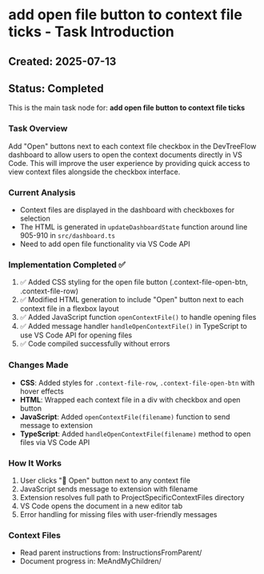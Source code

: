 # add open file button to context file ticks - Task Introduction

## Created: 2025-07-13
## Status: Completed

This is the main task node for: **add open file button to context file ticks**

### Task Overview
Add "Open" buttons next to each context file checkbox in the DevTreeFlow dashboard to allow users to open the context documents directly in VS Code. This will improve the user experience by providing quick access to view context files alongside the checkbox interface.

### Current Analysis
- Context files are displayed in the dashboard with checkboxes for selection
- The HTML is generated in `updateDashboardState` function around line 905-910 in `src/dashboard.ts`
- Need to add open file functionality via VS Code API

### Implementation Completed ✅
1. ✅ Added CSS styling for the open file button (.context-file-open-btn, .context-file-row)
2. ✅ Modified HTML generation to include "Open" button next to each context file in a flexbox layout
3. ✅ Added JavaScript function `openContextFile()` to handle opening files
4. ✅ Added message handler `handleOpenContextFile()` in TypeScript to use VS Code API for opening files
5. ✅ Code compiled successfully without errors

### Changes Made
- **CSS**: Added styles for `.context-file-row`, `.context-file-open-btn` with hover effects
- **HTML**: Wrapped each context file in a div with checkbox and open button
- **JavaScript**: Added `openContextFile(filename)` function to send message to extension
- **TypeScript**: Added `handleOpenContextFile(filename)` method to open files via VS Code API

### How It Works
1. User clicks "📄 Open" button next to any context file
2. JavaScript sends message to extension with filename
3. Extension resolves full path to ProjectSpecificContextFiles directory
4. VS Code opens the document in a new editor tab
5. Error handling for missing files with user-friendly messages

### Context Files
- Read parent instructions from: InstructionsFromParent/
- Document progress in: MeAndMyChildren/
